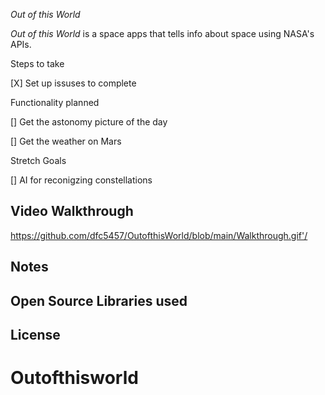 *Out of this World* 

*Out of this World* is a space apps that tells info about space using NASA's APIs. 

Steps to take

[X] Set up issuses to complete 

Functionality planned 

[] Get the astonomy picture of the day

[] Get the weather on Mars 

Stretch Goals 

[] AI for reconigzing constellations

## Video Walkthrough

<https://github.com/dfc5457/OutofthisWorld/blob/main/Walkthrough.gif'/>

## Notes

## Open Source Libraries used

## License
# Outofthisworld

